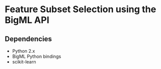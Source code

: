 # Feature Subset Selection using the BigML API

## Dependencies

- Python 2.x
- BigML Python bindings
- scikit-learn
